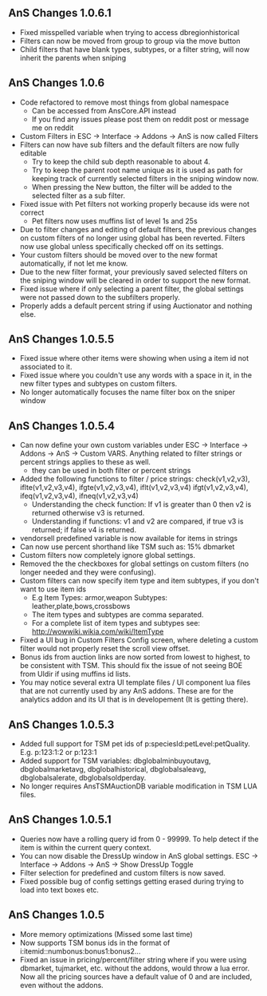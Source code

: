 AnS Changes 1.0.6.1
--------------------
* Fixed misspelled variable when trying to access dbregionhistorical
* Filters can now be moved from group to group via the move button
* Child filters that have blank types, subtypes, or a filter string, will now inherit the parents when sniping

AnS Changes 1.0.6
--------------------
* Code refactored to remove most things from global namespace
    * Can be accessed from AnsCore.API instead
    * If you find any issues please post them on reddit post or message me on reddit
* Custom Filters in ESC -> Interface -> Addons -> AnS is now called Filters
* Filters can now have sub filters and the default filters are now fully editable
    * Try to keep the child sub depth reasonable to about 4.
    * Try to keep the parent root name unique as it is used as path for keeping track of currently selected filters in the sniping window now.
    * When pressing the New button, the filter will be added to the selected filter as a sub filter.
* Fixed issue with Pet filters not working properly because ids were not correct
    * Pet filters now uses muffins list of level 1s and 25s
* Due to filter changes and editing of default filters, the previous changes on custom filters of no longer using global has been reverted. Filters now use global unless specifically checked off on its settings. 
* Your custom filters should be moved over to the new format automatically, if not let me know.
* Due to the new filter format, your previously saved selected filters on the sniping window will be cleared in order to support the new format. 
* Fixed issue where if only selecting a parent filter, the global settings were not passed down to the subfilters properly.
* Properly adds a default percent string if using Auctionator and nothing else.

AnS Changes 1.0.5.5
----------
* Fixed issue where other items were showing when using a item id not associated to it.
* Fixed issue where you couldn't use any words with a space in it, in the new filter types and subtypes on custom filters.
* No longer automatically focuses the name filter box on the sniper window

AnS Changes 1.0.5.4
-----------
* Can now define your own custom variables under ESC -> Interface -> Addons -> AnS -> Custom VARS. Anything related to filter strings or percent strings applies to these as well.
    * they can be used in both filter or percent strings
* Added the following functions to filter / price strings: check(v1,v2,v3), iflte(v1,v2,v3,v4), ifgte(v1,v2,v3,v4), iflt(v1,v2,v3,v4) ifgt(v1,v2,v3,v4), ifeq(v1,v2,v3,v4), ifneq(v1,v2,v3,v4)
    * Understanding the check function: If v1 is greater than 0 then v2 is returned otherwise v3 is returned.
    * Understanding if functions: v1 and v2 are compared, if true v3 is returned; if false v4 is returned.
* vendorsell predefined variable is now available for items in strings
* Can now use percent shorthand like TSM such as: 15% dbmarket
* Custom filters now completely ignore global settings.
* Removed the the checkboxes for global settings on custom filters (no longer needed and they were confusing).
* Custom filters can now specify item type and item subtypes, if you don't want to use item ids
    * E.g Item Types: armor,weapon Subtypes: leather,plate,bows,crossbows
    * The item types and subtypes are comma separated.
    * For a complete list of item types and subtypes see: http://wowwiki.wikia.com/wiki/ItemType
* Fixed a UI bug in Custom Filters Config screen, where deleting a custom filter would not properly reset the scroll view offset.
* Bonus ids from auction links are now sorted from lowest to highest, to be consistent with TSM. This should fix the issue of not seeing BOE from Uldir if using muffins id lists.
* You may notice several extra UI template files / UI component lua files that are not currently used by any AnS addons. These are for the analytics addon and its UI that is in developement (It is getting there).


AnS Changes 1.0.5.3
-----------
* Added full support for TSM pet ids of p:speciesId:petLevel:petQuality. E.g. p:123:1:2 or p:123:1
* Added support for TSM variables: dbglobalminbuyoutavg, dbglobalmarketavg, dbglobalhistorical, dbglobalsaleavg, dbglobalsalerate, dbglobalsoldperday.
* No longer requires AnsTSMAuctionDB variable modification in TSM LUA files.


AnS Changes 1.0.5.1
-----------
* Queries now have a rolling query id from 0 - 99999. To help detect if the item is within the current query context.
* You can now disable the DressUp window in AnS global settings. ESC -> Interface -> Addons -> AnS -> Show DressUp Toggle
* Filter selection for predefined and custom filters is now saved.
* Fixed possible bug of config settings getting erased during trying to load into text boxes etc.


AnS Changes 1.0.5
-----------

* More memory optimizations (Missed some last time)
* Now supports TSM bonus ids in the format of i:itemid::numbonus:bonus1:bonus2...
* Fixed an issue in pricing/percent/filter string where if you were using dbmarket, tujmarket, etc. without the addons, would throw a lua error. Now all the pricing sources have a default value of 0 and are included, even without the addons.
